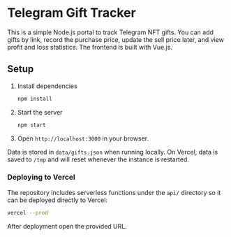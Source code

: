 # Telegram Gift Tracker

This is a simple Node.js portal to track Telegram NFT gifts. You can add gifts by link, record the purchase price, update the sell price later, and view profit and loss statistics. The frontend is built with Vue.js.

## Setup

1. Install dependencies
   ```bash
   npm install
   ```
2. Start the server
   ```bash
   npm start
   ```
3. Open `http://localhost:3000` in your browser.

Data is stored in `data/gifts.json` when running locally. On Vercel, data is saved to `/tmp` and will reset whenever the instance is restarted.

### Deploying to Vercel

The repository includes serverless functions under the `api/` directory so it can be deployed directly to Vercel:

```bash
vercel --prod
```

After deployment open the provided URL.
